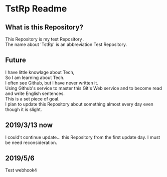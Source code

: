 # TstRp Readme
## What is this Repository?
  This Repository is my test Repository .  
  The name about 'TstRp' is an abbreviation Test Repository.  
  
## Future
  I have little knowlage about Tech,  
  So I am learning about Tech.  
  I often see Github, but I have never written it.  
  Using Github's service to master this Git's Web service and to become read and write English sentences.  
  This is a set piece of goal.  
  I plan to update this Repository  about something almost every day even though it is slight.  
  

## 2019/3/13 now
  I could't continue update... this Repository from the first update day. 
  I must be need reconsideration.
  
## 2019/5/6 
  Test webhook4
